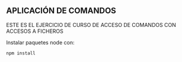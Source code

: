 ## APLICACIÓN DE COMANDOS

ESTE ES EL EJERCICIO DE CURSO DE ACCESO DE COMANDOS CON ACCESOS A FICHEROS


Instalar paquetes node con:

```
npm install
```